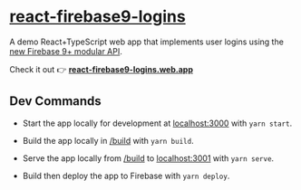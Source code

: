 # [react-firebase9-logins](https://react-firebase9-logins.web.app)

A demo React+TypeScript web app that implements user logins using the [new Firebase 9+ modular API](https://firebase.google.com/docs/web/modular-upgrade).

Check it out 👉 **[react-firebase9-logins.web.app](https://react-firebase9-logins.web.app)**

## Dev Commands

-   Start the app locally for development at [localhost:3000](http://localhost:3000) with `yarn start`.

-   Build the app locally in [/build](/build) with `yarn build`.

-   Serve the app locally from [/build](/build) to [localhost:3001](http://localhost:3001) with `yarn serve`.

-   Build then deploy the app to Firebase with `yarn deploy`.
